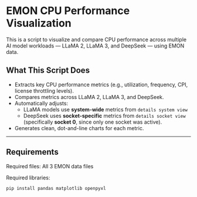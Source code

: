 # EMON CPU Performance Visualization

This is a script to visualize and compare CPU performance across multiple AI model workloads — LLaMA 2, LLaMA 3, and DeepSeek — using EMON data.


## What This Script Does

- Extracts key CPU performance metrics (e.g., utilization, frequency, CPI, license throttling levels).
- Compares metrics across LLaMA 2, LLaMA 3, and DeepSeek.
- Automatically adjusts:
  - LLaMA models use **system-wide** metrics from `details system view`
  - DeepSeek uses **socket-specific** metrics from `details socket view` (specifically **socket 0**, since only one socket was active).
- Generates clean, dot-and-line charts for each metric.

---

## Requirements

Required files: All 3 EMON data files 

Required libraries: 

```bash
pip install pandas matplotlib openpyxl
